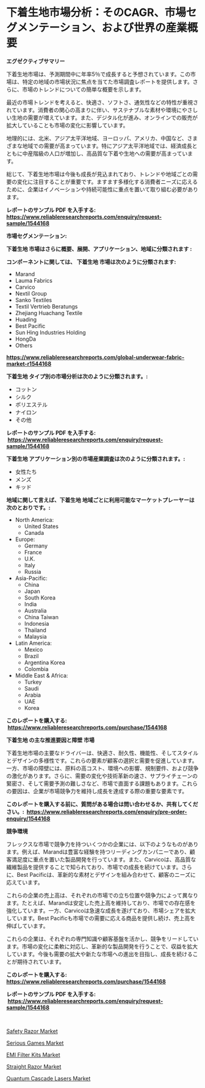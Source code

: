 <p><h1>下着生地市場分析：そのCAGR、市場セグメンテーション、および世界の産業概要</h1></p><p><strong>エグゼクティブサマリー</strong></p>
<p><p>下着生地市場は、予測期間中に年率5％で成長すると予想されています。この市場は、特定の地域の市場状況に焦点を当てた市場調査レポートを提供します。さらに、市場のトレンドについての簡単な概要を示します。</p><p>最近の市場トレンドを考えると、快適さ、ソフトさ、通気性などの特性が重視されています。消費者の関心の高まりに伴い、サステナブルな素材や環境にやさしい生地の需要が増えています。また、デジタル化が進み、オンラインでの販売が拡大していることも市場の変化に影響しています。</p><p>地理的には、北米、アジア太平洋地域、ヨーロッパ、アメリカ、中国など、さまざまな地域での需要が高まっています。特にアジア太平洋地域では、経済成長とともに中産階級の人口が増加し、高品質な下着や生地への需要が高まっています。</p><p>総じて、下着生地市場は今後も成長が見込まれており、トレンドや地域ごとの需要の変化に注目することが重要です。ますます多様化する消費者ニーズに応えるために、企業はイノベーションや持続可能性に重点を置いて取り組む必要があります。</p></p>
<p><strong>レポートのサンプル PDF を入手する: <a href="https://www.reliableresearchreports.com/enquiry/request-sample/1544168">https://www.reliableresearchreports.com/enquiry/request-sample/1544168</a></strong></p>
<p><strong>市場セグメンテーション:</strong></p>
<p><strong> 下着生地 市場はさらに概要、展開、アプリケーション、地域に分類されます :</strong></p>
<p><strong>コンポーネントに関しては、 下着生地 市場は次のように分類されます: &nbsp;</strong></p>
<p><ul><li>Marand</li><li>Lauma Fabrics</li><li>Carvico</li><li>Nextil Group</li><li>Sanko Textiles</li><li>Textil Vertrieb Beratungs</li><li>Zhejiang Huachang Textile</li><li>Huading</li><li>Best Pacific</li><li>Sun Hing Industries Holding</li><li>HongDa</li><li>Others</li></ul></p>
<p><strong><a href="https://www.reliableresearchreports.com/global-underwear-fabric-market-r1544168">https://www.reliableresearchreports.com/global-underwear-fabric-market-r1544168</a></strong></p>
<p><strong> 下着生地 タイプ別の市場分析は次のように分類されます。:</strong></p>
<p><ul><li>コットン</li><li>シルク</li><li>ポリエステル</li><li>ナイロン</li><li>その他</li></ul></p>
<p><strong>レポートのサンプル PDF を入手する: &nbsp;<a href="https://www.reliableresearchreports.com/enquiry/request-sample/1544168">https://www.reliableresearchreports.com/enquiry/request-sample/1544168</a></strong></p>
<p><strong> 下着生地 アプリケーション別の市場産業調査は次のように分類されます。:</strong></p>
<p><ul><li>女性たち</li><li>メンズ</li><li>キッド</li></ul></p>
<p><strong>地域に関して言えば、下着生地 地域ごとに利用可能なマーケットプレーヤーは次のとおりです。:</strong></p>
<p><ul>
    <li>
        North America:
        <ul>
            <li>United States</li>
            <li>Canada</li>
        </ul>
    </li>
    <li>
        Europe:
        <ul>
            <li>Germany</li>
            <li>France</li>
            <li>U.K.</li>
            <li>Italy</li>
            <li>Russia</li>
        </ul>
    </li>
    <li>
        Asia-Pacific:
        <ul>
            <li>China</li>
            <li>Japan</li>
            <li>South Korea</li>
            <li>India</li>
            <li>Australia</li>
            <li>China Taiwan</li>
            <li>Indonesia</li>
            <li>Thailand</li>
            <li>Malaysia</li>
        </ul>
    </li>
    <li>
        Latin America:
        <ul>
            <li>Mexico</li>
            <li>Brazil</li>
            <li>Argentina Korea</li>
            <li>Colombia</li>
        </ul>
    </li>
    <li>
        Middle East & Africa:
        <ul>
            <li>Turkey</li>
            <li>Saudi</li>
            <li>Arabia</li>
            <li>UAE</li>
            <li>Korea</li>
        </ul>
    </li>
    </ul></p>
<p><strong>このレポートを購入する: &nbsp;<a href="https://www.reliableresearchreports.com/purchase/1544168">https://www.reliableresearchreports.com/purchase/1544168</a></strong></p>
<p><strong>下着生地 の主な推進要因と障壁 市場</strong></p>
<p><p>下着生地市場の主要なドライバーは、快適さ、耐久性、機能性、そしてスタイルとデザインの多様性です。これらの要素が顧客の選択と需要を促進しています。一方、市場の障壁には、原料の高コスト、環境への影響、規制要件、および競争の激化があります。さらに、需要の変化や技術革新の速さ、サプライチェーンの緊密さ、そして需要予測の難しさなど、市場で直面する課題もあります。これらの要因は、企業が市場競争力を維持し成長を達成する際の重要な要素です。</p></p>
<p><strong>このレポートを購入する前に、質問がある場合は問い合わせるか、共有してください。:&nbsp; <a href="https://www.reliableresearchreports.com/enquiry/pre-order-enquiry/1544168">https://www.reliableresearchreports.com/enquiry/pre-order-enquiry/1544168</a></strong></p>
<p><strong>競争環境</strong></p>
<p><p>フレックスな市場で競争力を持ついくつかの企業には、以下のようなものがあります。例えば、Marandは豊富な経験を持つリーディングカンパニーであり、顧客満足度に重点を置いた製品開発を行っています。また、Carvicoは、高品質な繊維製品を提供することで知られており、市場での成長を続けています。さらに、Best Pacificは、革新的な素材とデザインを組み合わせて、顧客のニーズに応えています。</p><p>これらの企業の売上高は、それぞれの市場での立ち位置や競争力によって異なります。たとえば、Marandは安定した売上高を維持しており、市場での存在感を強化しています。一方、Carvicoは急速な成長を遂げており、市場シェアを拡大しています。Best Pacificも市場での需要に応える商品を提供し続け、売上高を伸ばしています。</p><p>これらの企業は、それぞれの専門知識や顧客基盤を活かし、競争をリードしています。市場の変化に柔軟に対応し、革新的な製品開発を行うことで、収益を拡大しています。今後も需要の拡大や新たな市場への進出を目指し、成長を続けることが期待されています。</p></p>
<p><strong>このレポートを購入する: &nbsp; <a href="https://www.reliableresearchreports.com/purchase/1544168">https://www.reliableresearchreports.com/purchase/1544168</a></strong></p>
<p><strong>レポートのサンプル PDF を入手する: &nbsp;<a href="https://www.reliableresearchreports.com/enquiry/request-sample/1544168">https://www.reliableresearchreports.com/enquiry/request-sample/1544168</a></strong><strong></strong></p>
<p>&nbsp;</p>
<p><p><a href="https://issuu.com/reportprime-2/docs/safety-razor-market-size-2030.pptx">Safety Razor Market</a></p><p><a href="https://github.com/lataunyatinikmelvin59ilbd0dv/Market-Research-Report-List-2/blob/main/serious-games-market.md">Serious Games Market</a></p><p><a href="https://www.linkedin.com/pulse/emi-filter-kits-market-size-outlook-forecast-2024-2031-topicsco-n0eyf?trackingId=7%2BznnYPRw2vdzFcXjbDmgw%3D%3D">EMI Filter Kits Market</a></p><p><a href="https://issuu.com/reportprime-2/docs/straight-razor-market-size-2030.pptx">Straight Razor Market</a></p><p><a href="https://www.linkedin.com/pulse/analyzing-quantum-cascade-lasers-market-global-industry-perspective-gt8if?trackingId=I6PxEIftqqyz%2FjW5uPCcOw%3D%3D">Quantum Cascade Lasers Market</a></p></p>
